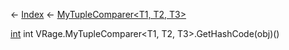 ← [Index](Api-Index) ← [MyTupleComparer<T1, T2, T3>](VRage.MyTupleComparer`3)

[int](System.Int32) int VRage.MyTupleComparer<T1, T2, T3>.GetHashCode(obj)()